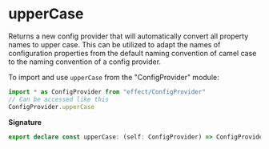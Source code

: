 # upperCase

Returns a new config provider that will automatically convert all property
names to upper case. This can be utilized to adapt the names of
configuration properties from the default naming convention of camel case
to the naming convention of a config provider.

To import and use `upperCase` from the "ConfigProvider" module:

```ts
import * as ConfigProvider from "effect/ConfigProvider"
// Can be accessed like this
ConfigProvider.upperCase
```

**Signature**

```ts
export declare const upperCase: (self: ConfigProvider) => ConfigProvider
```
